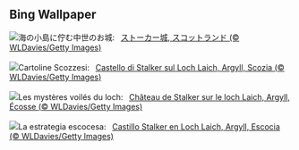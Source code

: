 ## Bing Wallpaper
![](https://www.bing.com/th?id=OHR.ArgyllStalker_JA-JP1121064297_UHD.jpg&w=1000)海の小島に佇む中世のお城:&nbsp;&ensp;[ストーカー城, スコットランド (© WLDavies/Getty Images)](https://www.bing.com/th?id=OHR.ArgyllStalker_JA-JP1121064297_UHD.jpg)
<br><br/>
![](https://www.bing.com/th?id=OHR.ArgyllStalker_IT-IT3265254164_UHD.jpg&w=1000)Cartoline Scozzesi:&nbsp;&ensp;[Castello di Stalker sul Loch Laich, Argyll, Scozia (© WLDavies/Getty Images)](https://www.bing.com/th?id=OHR.ArgyllStalker_IT-IT3265254164_UHD.jpg)
<br><br/>
![](https://www.bing.com/th?id=OHR.ArgyllStalker_FR-FR0089551685_UHD.jpg&w=1000)Les mystères voilés du loch:&nbsp;&ensp;[Château de Stalker sur le loch Laich, Argyll, Écosse (© WLDavies/Getty Images)](https://www.bing.com/th?id=OHR.ArgyllStalker_FR-FR0089551685_UHD.jpg)
<br><br/>
![](https://www.bing.com/th?id=OHR.ArgyllStalker_ES-ES5913378191_UHD.jpg&w=1000)La estrategia escocesa:&nbsp;&ensp;[Castillo Stalker en Loch Laich, Argyll, Escocia (© WLDavies/Getty Images)](https://www.bing.com/th?id=OHR.ArgyllStalker_ES-ES5913378191_UHD.jpg)
<br><br/>
